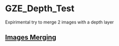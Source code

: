 # GZE_Depth_Test
Expirimental try to merge 2 images with a depth layer
                   
## [Images Merging](https://cwc-gze.github.io/GZE_Depth_Test/Example/ImagesMerging/App.html)
